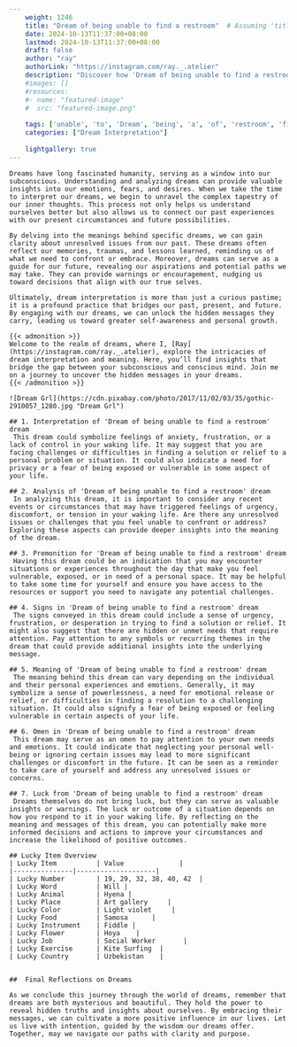```yaml
---
    weight: 1246
    title: "Dream of being unable to find a restroom"  # Assuming 'title' column exists
    date: 2024-10-13T11:37:00+08:00
    lastmod: 2024-10-13T11:37:00+08:00
    draft: false
    author: "ray"
    authorLink: "https://instagram.com/ray._.atelier"
    description: "Discover how 'Dream of being unable to find a restroom' can interpret your future and uncover its significant meanings in your life."
    #images: []
    #resources:
    #- name: "featured-image"
    #  src: "featured-image.png"
    
    tags: ['unable', 'to', 'Dream', 'being', 'a', 'of', 'restroom', 'find']
    categories: ["Dream Interpretation"]
    
    lightgallery: true
---
```

    
    Dreams have long fascinated humanity, serving as a window into our subconscious. Understanding and analyzing dreams can provide valuable insights into our emotions, fears, and desires. When we take the time to interpret our dreams, we begin to unravel the complex tapestry of our inner thoughts. This process not only helps us understand ourselves better but also allows us to connect our past experiences with our present circumstances and future possibilities.
    
    By delving into the meanings behind specific dreams, we can gain clarity about unresolved issues from our past. These dreams often reflect our memories, traumas, and lessons learned, reminding us of what we need to confront or embrace. Moreover, dreams can serve as a guide for our future, revealing our aspirations and potential paths we may take. They can provide warnings or encouragement, nudging us toward decisions that align with our true selves.
    
    Ultimately, dream interpretation is more than just a curious pastime; it is a profound practice that bridges our past, present, and future. By engaging with our dreams, we can unlock the hidden messages they carry, leading us toward greater self-awareness and personal growth.
    
    {{< admonition >}}
    Welcome to the realm of dreams, where I, [Ray](https://instagram.com/ray._.atelier), explore the intricacies of dream interpretation and meaning. Here, you’ll find insights that bridge the gap between your subconscious and conscious mind. Join me on a journey to uncover the hidden messages in your dreams.
    {{< /admonition >}}
    
    ![Dream Grl](https://cdn.pixabay.com/photo/2017/11/02/03/35/gothic-2910057_1280.jpg "Dream Grl")
    
    ## 1. Interpretation of 'Dream of being unable to find a restroom' dream
     This dream could symbolize feelings of anxiety, frustration, or a lack of control in your waking life. It may suggest that you are facing challenges or difficulties in finding a solution or relief to a personal problem or situation. It could also indicate a need for privacy or a fear of being exposed or vulnerable in some aspect of your life.
    
    ## 2. Analysis of 'Dream of being unable to find a restroom' dream
     In analyzing this dream, it is important to consider any recent events or circumstances that may have triggered feelings of urgency, discomfort, or tension in your waking life. Are there any unresolved issues or challenges that you feel unable to confront or address? Exploring these aspects can provide deeper insights into the meaning of the dream.
    
    ## 3. Premonition for 'Dream of being unable to find a restroom' dream
     Having this dream could be an indication that you may encounter situations or experiences throughout the day that make you feel vulnerable, exposed, or in need of a personal space. It may be helpful to take some time for yourself and ensure you have access to the resources or support you need to navigate any potential challenges.
    
    ## 4. Signs in 'Dream of being unable to find a restroom' dream
     The signs conveyed in this dream could include a sense of urgency, frustration, or desperation in trying to find a solution or relief. It might also suggest that there are hidden or unmet needs that require attention. Pay attention to any symbols or recurring themes in the dream that could provide additional insights into the underlying message.
    
    ## 5. Meaning of 'Dream of being unable to find a restroom' dream
     The meaning behind this dream can vary depending on the individual and their personal experiences and emotions. Generally, it may symbolize a sense of powerlessness, a need for emotional release or relief, or difficulties in finding a resolution to a challenging situation. It could also signify a fear of being exposed or feeling vulnerable in certain aspects of your life.
    
    ## 6. Omen in 'Dream of being unable to find a restroom' dream
     This dream may serve as an omen to pay attention to your own needs and emotions. It could indicate that neglecting your personal well-being or ignoring certain issues may lead to more significant challenges or discomfort in the future. It can be seen as a reminder to take care of yourself and address any unresolved issues or concerns.
    
    ## 7. Luck from 'Dream of being unable to find a restroom' dream
     Dreams themselves do not bring luck, but they can serve as valuable insights or warnings. The luck or outcome of a situation depends on how you respond to it in your waking life. By reflecting on the meaning and messages of this dream, you can potentially make more informed decisions and actions to improve your circumstances and increase the likelihood of positive outcomes.
    
    ## Lucky Item Overview
    | Lucky Item          | Value              |
    |---------------|--------------------|
    | Lucky Number        | 19, 29, 32, 38, 40, 42  |
    | Lucky Word          | Will |
    | Lucky Animal        | Hyena |
    | Lucky Place         | Art gallery     |
    | Lucky Color         | Light violet     |
    | Lucky Food          | Samosa      |
    | Lucky Instrument    | Fiddle |
    | Lucky Flower        | Hoya    |
    | Lucky Job           | Social Worker       |
    | Lucky Exercise      | Kite Surfing  |
    | Lucky Country       | Uzbekistan    |
    
    
    ##  Final Reflections on Dreams
    
    As we conclude this journey through the world of dreams, remember that dreams are both mysterious and beautiful. They hold the power to reveal hidden truths and insights about ourselves. By embracing their messages, we can cultivate a more positive influence in our lives. Let us live with intention, guided by the wisdom our dreams offer. Together, may we navigate our paths with clarity and purpose.
    